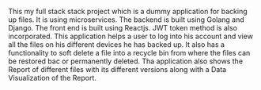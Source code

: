 This my full stack stack project which is a dummy application for backing up files.
It is using microservices. The backend is built using Golang and Django. The front end is built using Reactjs. JWT token method is also incorporated.
This application helps a user to log into his account and view all the files on his different devices he has backed up. 
It also has a functionality to soft delete a file into a recycle bin from where the files can be restored bac or permanently deleted.
Tha application also shows the Report of different files with its different versions along with a Data Visualization of the Report.
